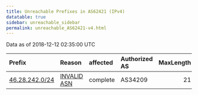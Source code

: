 ```yaml
---
title: Unreachable Prefixes in AS62421 (IPv4)
datatable: true
sidebar: unreachable_sidebar
permalink: unreachable_AS62421-v4.html
---
```


Data as of 2018-12-12 02:35:00 UTC


<div class="datatable-begin"></div>

| Prefix                                                 | Reason                                                                                                | affected   | Authorized AS   |   MaxLength | Anchor                                         |   unreachable /24s |
|:-------------------------------------------------------|:------------------------------------------------------------------------------------------------------|:-----------|:----------------|------------:|:-----------------------------------------------|-------------------:|
| [46.28.242.0/24](https://stat.ripe.net/46.28.242.0/24) | [INVALID ASN](https://rpki-validator.ripe.net/announcement-preview?asn=AS62421&prefix=46.28.242.0/24) | complete   | AS34209         |          21 | [RIPE](unreachable_RIPE_NCC_RPKI_Root-v4.html) |                  1 |

<div class="datatable-end"></div>